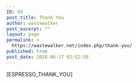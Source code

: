 ```yaml
---
ID: 93
post_title: Thank You
author: wastewalker
post_excerpt: ""
layout: page
permalink: >
  https://wastewalker.net/index.php/thank-you/
published: true
post_date: 2018-06-17 02:52:59
---
```

[ESPRESSO_THANK_YOU]